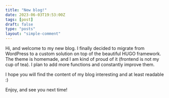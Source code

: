 ```yaml
---
title: "New blog!"
date: 2023-06-03T19:53:00Z
tags: [post]
draft: false
type: "posts"
layout: "simple-comment"
---
```

Hi, and welcome to my new blog. I finally decided to migrate from WordPress to a custom solution on top of the beautiful HUGO framework. The theme is homemade, and I am kind of proud of it (frontend is not my cup of tea). I plan to add more functions and constantly improve them.

I hope you will find the content of my blog interesting and at least readable :) 

Enjoy, and see you next time!